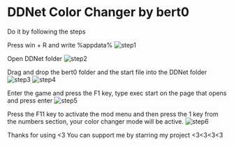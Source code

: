 # DDNet Color Changer by bert0

Do it by following the steps

Press win + R and write %appdata%
![step1](https://user-images.githubusercontent.com/113333598/189593380-09e52657-6488-408e-b418-5defffa6add7.png)

Open DDNet folder
![step2](https://user-images.githubusercontent.com/113333598/189593493-f8a864ec-ea5f-406f-835b-796800b48bfd.png)

Drag and drop the bert0 folder and the start file into the DDNet folder
![step3](https://user-images.githubusercontent.com/113333598/189593621-ec5f3b7f-e8bd-4ecc-a728-5f8cc22c50c1.png)
![step4](https://user-images.githubusercontent.com/113333598/189593631-8ff8220a-a2b1-4035-b415-8b01113adfe9.png)

Enter the game and press the F1 key, type exec start on the page that opens and press enter
![step5](https://user-images.githubusercontent.com/113333598/189593735-95abe37b-aff1-4e46-8b5b-34b13c253d7a.png)

Press the F11 key to activate the mod menu and then press the 1 key from the numbers section, your color changer mode will be active.
![step6](https://user-images.githubusercontent.com/113333598/189593948-a39dba37-c029-445c-85da-fce152a23f22.png)

Thanks for using <3
You can support me by starring my project <3<3<3<3
